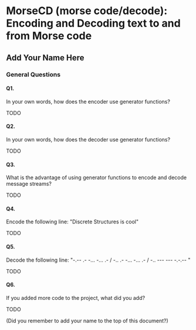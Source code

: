 # MorseCD (morse code/decode): Encoding and Decoding text to and from Morse code

## Add Your Name Here

### General Questions

#### Q1.
In your own words, how does the encoder use generator functions?


TODO


#### Q2.
In your own words, how does the decoder use generator functions?


TODO


#### Q3.
What is the advantage of using generator functions to encode and decode message streams?


TODO


#### Q4.
Encode the following line: "Discrete Structures is cool"


TODO

#### Q5. 
Decode the following line: "-.-- .- -... -... .- / -.. .- -... -... .- / -.. --- --- -.-.-- "

TODO

#### Q6. 
If you added more code to the project, what did you add?

TODO

(Did you remember to add your name to the top of this document?)
